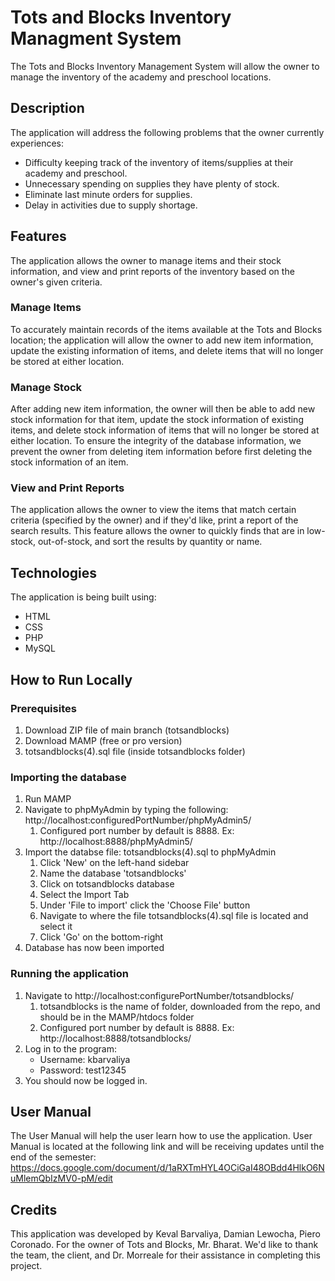 # Tots and Blocks Inventory Managment System
The Tots and Blocks Inventory Management System will allow the owner
to manage the inventory of the academy and preschool locations.

## Description
The application will address the following problems that the owner currently experiences:
* Difficulty keeping track of the inventory of items/supplies at their academy and preschool.
* Unnecessary spending on supplies they have plenty of stock.
* Eliminate last minute orders for supplies.
* Delay in activities due to supply shortage.

## Features
The application allows the owner to manage items and their stock information, and view and print
reports of the inventory based on the owner's given criteria.

### Manage Items
To accurately maintain records of the items available at the Tots and Blocks location; the application
will allow the owner to add new item information, update the existing information of items, and delete items that
will no longer be stored at either location. 

### Manage Stock
After adding new item information, the owner will then be able to add new stock information for that item,
update the stock information of existing items, and delete stock information of items that will no longer
be stored at either location. To ensure the integrity of the database information, we prevent the owner
from deleting item information before first deleting the stock information of an item.

### View and Print Reports
The application allows the owner to view the items that match certain criteria (specified by the owner) and if they'd like,
print a report of the search results. This feature allows the owner to quickly finds that are in low-stock, out-of-stock, and sort the results by quantity or name.

## Technologies
The application is being built using:
* HTML
* CSS
* PHP
* MySQL

## How to Run Locally
### Prerequisites 
1. Download ZIP file of main branch (totsandblocks)
2. Download MAMP (free or pro version)
3. totsandblocks(4).sql file (inside totsandblocks folder)

### Importing the database
1. Run MAMP
2. Navigate to phpMyAdmin by typing the following: http://localhost:configuredPortNumber/phpMyAdmin5/
    1. Configured port number by default is 8888. Ex: http://localhost:8888/phpMyAdmin5/
3. Import the databse file: totsandblocks(4).sql to phpMyAdmin
    1. Click 'New' on the left-hand sidebar
    2. Name the database 'totsandblocks'
    3. Click on totsandblocks database
    4. Select the Import Tab
    5. Under 'File to import' click the 'Choose File' button
    6. Navigate to where the file totsandblocks(4).sql file is located and select it
    7. Click 'Go' on the bottom-right
4. Database has now been imported

### Running the application
1. Navigate to http://localhost:configurePortNumber/totsandblocks/
    1. totsandblocks is the name of folder, downloaded from the repo, and should be in the MAMP/htdocs folder
    2. Configured port number by default is 8888. Ex: http://localhost:8888/totsandblocks/
2. Log in to the program:
    * Username: kbarvaliya
    * Password: test12345
3. You should now be logged in.

## User Manual
The User Manual will help the user learn how to use the application. 
User Manual is located at the following link and will be receiving updates until the end of the semester:
https://docs.google.com/document/d/1aRXTmHYL4OCiGaI48OBdd4HlkO6NuMlemQbIzMV0-pM/edit 

## Credits
This application was developed by Keval Barvaliya, Damian Lewocha, Piero Coronado.
For the owner of Tots and Blocks, Mr. Bharat.
We'd like to thank the team, the client, and Dr. Morreale for their assistance in completing this project.
